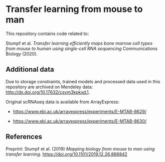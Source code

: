 
# Transfer learning from mouse to man

This repository contains code related to:

Stumpf et al. _Transfer learning efficiently maps bone marrow cell types from mouse to human using single-cell RNA sequencing_ Communications Biology (2020).

## Additional data

Due to storage constraints, trained models and processed data used in this repository are archived on Mendeley data: http://dx.doi.org/10.17632/csvm3kpkxd.1.

Original scRNAseq data is available from ArrayExpress:

- https://www.ebi.ac.uk/arrayexpress/experiments/E-MTAB-8629/

- https://www.ebi.ac.uk/arrayexpress/experiments/E-MTAB-8630/


## References

Preprint: Stumpf et al. (2019) _Mapping biology from mouse to man using transfer learning_. https://doi.org/10.1101/2019.12.26.888842
